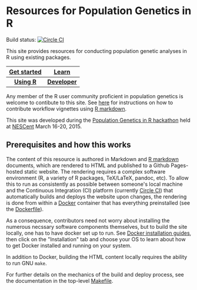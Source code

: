 # Resources for Population Genetics in R

Build status: [![Circle CI](https://circleci.com/gh/NESCent/popgenInfo/tree/master.svg?style=svg)](https://circleci.com/gh/NESCent/popgenInfo/tree/master)

This site provides resources for conducting population genetic analyses in R using existing packages. 

| [Get started](GETSTARTED.md) | [Learn](LEARN.md)                         |
| :--------------:|:-------------------------:        |
| [**Using R**](USINGR.md)     | [**Developer**](DEVELOPER.md) |


Any member of the R user community proficient in population genetics is welcome to contibute to this site. See [here](CONTRIBUTING.md) for instructions on how to contribute workflow vignettes using [R markdown](R_MARKDOWN.md).

This site was developed during the [Population Genetics in R hackathon]
held at [NESCent] March 16-20, 2015.

## Prerequisites and how this works ##

The content of this resource is authored in Markdown and [R markdown]
documents, which are rendered to HTML and published to a Github
Pages-hosted static website. The rendering requires a complex software
environment (R, a variety of R packages, TeX/LaTeX, pandoc, etc). To
allow this to run as consistently as possible between someone's local
machine and the Continuous Integration (CI) platform (currently
[Circle CI]) that automatically builds and deploys the website upon
changes, the rendering is done from within a [Docker] container that has
everything preinstalled (see the [Dockerfile](build/Dockerfile)).

As a consequence, contributors need not worry about installing the
numerous necssary software components themselves, but to build the
site locally, one has to have docker set up to run. See
[Docker installation guides], then click on the "Installation" tab and
choose your OS to learn about how to get Docker installed and running
on your system.

In addition to Docker, building the HTML content locally requires the
ability to run GNU `make`.

For further details on the mechanics of the build and deploy process,
see the documentation in the top-level [Makefile](Makefile).

[NESCent]: http://nescent.org
[Population Genetics in R hackathon]: https://github.com/NESCent/r-popgen-hackathon
[R markdown]: http://rmarkdown.rstudio.com/
[Circle CI]: http://circleci.com
[Docker]: https://www.docker.com/whatisdocker/
[Docker installation guides]: https://docs.docker.com/
